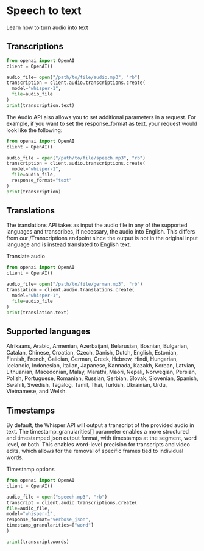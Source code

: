# Speech to text

Learn how to turn audio into text

## Transcriptions

```python
from openai import OpenAI
client = OpenAI()

audio_file= open("/path/to/file/audio.mp3", "rb")
transcription = client.audio.transcriptions.create(
  model="whisper-1",
  file=audio_file
)
print(transcription.text)
```

The Audio API also allows you to set additional parameters in a request. For example, if you want to set the response_format as text, your request would look like the following:

```python
from openai import OpenAI
client = OpenAI()

audio_file = open("/path/to/file/speech.mp3", "rb")
transcription = client.audio.transcriptions.create(
  model="whisper-1",
  file=audio_file,
  response_format="text"
)
print(transcription)
```

## Translations

The translations API takes as input the audio file in any of the supported languages and transcribes, if necessary, the audio into English. This differs from our /Transcriptions endpoint since the output is not in the original input language and is instead translated to English text.

Translate audio

```python
from openai import OpenAI
client = OpenAI()

audio_file= open("/path/to/file/german.mp3", "rb")
translation = client.audio.translations.create(
  model="whisper-1",
  file=audio_file
)
print(translation.text)
```

## Supported languages

Afrikaans, Arabic, Armenian, Azerbaijani, Belarusian, Bosnian, Bulgarian, Catalan, Chinese, Croatian, Czech, Danish, Dutch, English, Estonian, Finnish, French, Galician, German, Greek, Hebrew, Hindi, Hungarian, Icelandic, Indonesian, Italian, Japanese, Kannada, Kazakh, Korean, Latvian, Lithuanian, Macedonian, Malay, Marathi, Maori, Nepali, Norwegian, Persian, Polish, Portuguese, Romanian, Russian, Serbian, Slovak, Slovenian, Spanish, Swahili, Swedish, Tagalog, Tamil, Thai, Turkish, Ukrainian, Urdu, Vietnamese, and Welsh.

## Timestamps

By default, the Whisper API will output a transcript of the provided audio in text. The timestamp_granularities[] parameter enables a more structured and timestamped json output format, with timestamps at the segment, word level, or both. This enables word-level precision for transcripts and video edits, which allows for the removal of specific frames tied to individual words.

Timestamp options

```python
from openai import OpenAI
client = OpenAI()

audio_file = open("speech.mp3", "rb")
transcript = client.audio.transcriptions.create(
file=audio_file,
model="whisper-1",
response_format="verbose_json",
timestamp_granularities=["word"]
)

print(transcript.words)
```
